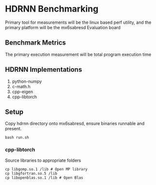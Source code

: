 # HDRNN Benchmarking

Primary tool for measurements will be the linux based perf utility,
and the primary platform will be the mx6sabresd Evaluation board

## Benchmark Metrics

The primary execution measurement will be total program execution time

## HDRNN Implementations

1. python-numpy
2. c-math.h
3. cpp-eigen
4. cpp-libtorch

## Setup

Copy hdrnn directory onto mx6sabresd, ensure binaries runnable and present.

```
bash run.sh
```

### cpp-libtorch

Source libraries to appropriate folders

```
cp libgomp.so.1 /lib # Open MP library
cp libgfortran.so.5 /lib
cp libopenblas.so.1 /lib # Open Blas
```
